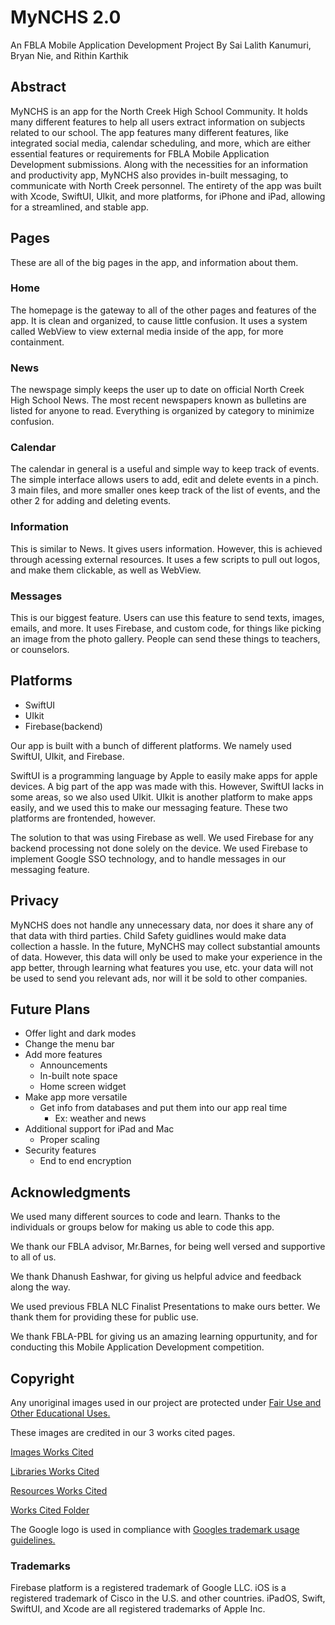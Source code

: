 # MyNCHS 2.0

An FBLA Mobile Application Development Project
By Sai Lalith Kanumuri, Bryan Nie, and Rithin Karthik

## Abstract
MyNCHS is an app for the North Creek High School Community. It holds many different features to help all users extract information on subjects related to our school. The app features many different features, like integrated social media, calendar scheduling, and more, which are either essential features or requirements for FBLA Mobile Application Development submissions. Along with the necessities for an information and productivity app, MyNCHS also provides in-built messaging, to communicate with North Creek personnel. The entirety of the app was built with Xcode, SwiftUI, UIkit, and more platforms, for iPhone and iPad, allowing for a streamlined, and stable app.

## Pages
These are all of the big pages in the app, and information about them.
### Home

The homepage is the gateway to all of the other pages and features of the app. It is clean and organized, to cause little confusion. It uses a system called WebView to view external media inside of the app, for more containment.

### News
The newspage simply keeps the user up to date on official North Creek High School News. The most recent newspapers known as bulletins are listed for anyone to read. Everything is organized by category to minimize confusion.

### Calendar
The calendar in general is a useful and simple way to keep track of events. The simple interface allows users to add, edit and delete events in a pinch. 3 main files, and more smaller ones keep track of the list of events, and the other 2 for adding and deleting events.

### Information
This is similar to News. It gives users information. However, this is achieved through acessing external resources. It uses a few scripts to pull out logos, and make them clickable, as well as WebView. 

### Messages
This is our biggest feature. Users can use this feature to send texts, images, emails, and more. It uses Firebase, and custom code, for things like picking an image from the photo gallery. People can send these things to teachers, or counselors.

## Platforms
- SwiftUI
- UIkit
- Firebase(backend)

Our app is built with a bunch of different platforms. We namely used SwiftUI, UIkit, and Firebase.

SwiftUI is a programming language by Apple to easily make apps for apple devices. A big part of the app was made with this. However, SwiftUI lacks in some areas, so we also used UIkit. UIkit is another platform to make apps easily, and we used this to make our messaging feature. These two platforms are frontended, however.

The solution to that was using Firebase as well. We used Firebase for any backend processing not done solely on the device. We used Firebase to implement Google SSO technology, and to handle messages in our messaging feature.
## Privacy
MyNCHS does not handle any unnecessary data, nor does it share any of that data with third parties. Child Safety guidlines would make data collection a hassle. In the future, MyNCHS may collect substantial amounts of data. However, this data will only be used to make your experience in the app better, through learning what features you use, etc. your data will not be used to send you relevant ads, nor will it be sold to other companies.
## Future Plans
- Offer light and dark modes
- Change the menu bar
- Add more features
	- Announcements
	- In-built note space
	- Home screen widget
- Make app more versatile
	- Get info from databases and put them into our app real time
		- Ex: weather and news 
- Additional support for iPad and Mac
	- Proper scaling
- Security features
	- End to end encryption

## Acknowledgments
We used many different sources to code and learn. Thanks to the individuals or groups below for making us able to code this app.

We thank our FBLA advisor, Mr.Barnes, for being well versed and supportive to all of us.

We thank Dhanush Eashwar, for giving us helpful advice and feedback along the way.

We used previous FBLA NLC Finalist Presentations to make ours better. We thank them for providing these for public use.

We thank FBLA-PBL for giving us an amazing learning oppurtunity, and for conducting this Mobile Application Development competition.

## Copyright
Any unoriginal images used in our project are protected under [Fair Use and Other Educational Uses.](https://www.lib.uchicago.edu/copyrightinfo/fairuse.html)

These images are credited in our 3 works cited pages.

[Images Works Cited](https://docs.google.com/document/d/1gb0S_kpVNI2wj3yfwLtIDacHqMnh-fjf/edit?usp=sharing&ouid=108122212341901317168&rtpof=true&sd=true)

[Libraries Works Cited](https://docs.google.com/document/d/1VhGBdrG-mcTlNvxbQyq2tXTVA--JAKM6/edit?usp=sharing&ouid=108122212341901317168&rtpof=true&sd=true)

[Resources Works Cited](https://docs.google.com/document/d/182PEfug-UBgXZYwSAnSAetnL3N1sTuj-/edit?usp=sharing&ouid=108122212341901317168&rtpof=true&sd=true)

[Works Cited Folder](https://drive.google.com/drive/folders/1p-5PA3dV4sLJx7Tha5dkODcOeL9XaEXU?usp=sharing)

The Google logo is used in compliance with [Googles trademark usage guidelines.](https://www.google.com/permissions/trademark/rules.html)

### Trademarks
Firebase platform is a registered trademark of Google LLC.
iOS is a registered trademark of Cisco in the U.S. and other countries.
iPadOS, Swift, SwiftUI, and Xcode are all registered trademarks of Apple Inc.

